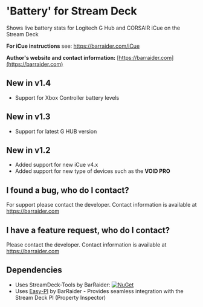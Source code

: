 # 'Battery' for Stream Deck  
Shows live battery stats for Logitech G Hub and CORSAIR iCue on the Stream Deck
 
**For iCue instructions** see: https://barraider.com/iCue

**Author's website and contact information:** [https://barraider.com](https://barraider.com)

## New in v1.4
- Support for Xbox Controller battery levels

## New in v1.3
- Support for latest G HUB version

## New in v1.2
- Added support for new iCue v4.x 
- Added support for new type of devices such as the **VOID PRO**

## I found a bug, who do I contact?
For support please contact the developer. Contact information is available at https://barraider.com

## I have a feature request, who do I contact?
Please contact the developer. Contact information is available at https://barraider.com

## Dependencies
* Uses StreamDeck-Tools by BarRaider: [![NuGet](https://img.shields.io/nuget/v/streamdeck-tools.svg?style=flat)](https://www.nuget.org/packages/streamdeck-tools)
* Uses [Easy-PI](https://github.com/BarRaider/streamdeck-easypi) by BarRaider - Provides seamless integration with the Stream Deck PI (Property Inspector) 


